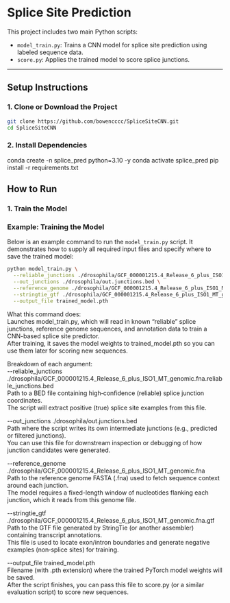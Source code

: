 # Splice Site Prediction

This project includes two main Python scripts:
- `model_train.py`: Trains a CNN model for splice site prediction using labeled sequence data.
- `score.py`: Applies the trained model to score splice junctions.

---

## Setup Instructions

### 1. Clone or Download the Project

```bash
git clone https://github.com/bowencccc/SpliceSiteCNN.git
cd SpliceSiteCNN
```

### 2. Install Dependencies

conda create -n splice_pred python=3.10 -y
conda activate splice_pred
pip install -r requirements.txt


## How to Run

### 1. Train the Model

### Example: Training the Model

Below is an example command to run the `model_train.py` script. It demonstrates how to supply all required input files and specify where to save the trained model:

```bash
python model_train.py \
  --reliable_junctions ./drosophila/GCF_000001215.4_Release_6_plus_ISO1_MT_genomic.fna.reliable_junctions.bed \
  --out_junctions ./drosophila/out.junctions.bed \
  --reference_genome ./drosophila/GCF_000001215.4_Release_6_plus_ISO1_MT_genomic.fna \
  --stringtie_gtf ./drosophila/GCF_000001215.4_Release_6_plus_ISO1_MT_genomic.fna.gtf \
  --output_file trained_model.pth
```

What this command does:  
Launches model_train.py, which will read in known “reliable” splice junctions, reference genome sequences, and annotation data to train a CNN-based splice site predictor.  
After training, it saves the model weights to trained_model.pth so you can use them later for scoring new sequences.

Breakdown of each argument:  
--reliable_junctions ./drosophila/GCF_000001215.4_Release_6_plus_ISO1_MT_genomic.fna.reliable_junctions.bed  
Path to a BED file containing high‐confidence (reliable) splice junction coordinates.  
The script will extract positive (true) splice site examples from this file.  


--out_junctions ./drosophila/out.junctions.bed  
Path where the script writes its own intermediate junctions (e.g., predicted or filtered junctions).  
You can use this file for downstream inspection or debugging of how junction candidates were generated.  


--reference_genome ./drosophila/GCF_000001215.4_Release_6_plus_ISO1_MT_genomic.fna  
Path to the reference genome FASTA (.fna) used to fetch sequence context around each junction.  
The model requires a fixed-length window of nucleotides flanking each junction, which it reads from this genome file.  

--stringtie_gtf ./drosophila/GCF_000001215.4_Release_6_plus_ISO1_MT_genomic.fna.gtf  
Path to the GTF file generated by StringTie (or another assembler) containing transcript annotations.  
This file is used to locate exon/intron boundaries and generate negative examples (non‐splice sites) for training.  

--output_file trained_model.pth  
Filename (with .pth extension) where the trained PyTorch model weights will be saved.  
After the script finishes, you can pass this file to score.py (or a similar evaluation script) to score new sequences.  